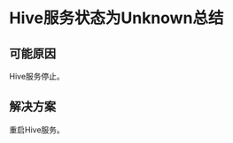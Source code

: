 # Hive服务状态为Unknown总结<a name="ZH-CN_TOPIC_0208559511"></a>

## 可能原因<a name="zh-cn_topic_0167275751_sed8d0bea0e724b168aeebca6e2ab7774"></a>

Hive服务停止。

## 解决方案<a name="zh-cn_topic_0167275751_section1180184434811"></a>

重启Hive服务。

